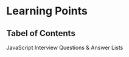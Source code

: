 <div class="container">
  <h1>Learning Points</h1>
  <h2> Tabel of Contents</h2>
</div>


JavaScript Interview Questions & Answer Lists